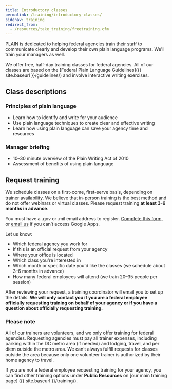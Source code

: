 ```yaml
---
title: Introductory classes
permalink: /training/introductory-classes/
sidenav: training
redirect_from:
  - /resources/take_training/freetraining.cfm
---
```


PLAIN is dedicated to helping federal agencies train their staff to communicate clearly and develop their own plain language programs. We'll train your managers as well.

We offer free, half-day training classes for federal agencies. All of our classes are based on the [Federal Plain Language Guidelines]({{ site.baseurl }}/guidelines/) and involve interactive writing exercises.

## Class descriptions

### Principles of plain language

- Learn how to identify and write for your audience
- Use plain language techniques to create clear and effective writing
- Learn how using plain language can save your agency time and resources

### Manager briefing

- 10–30 minute overview of the Plain Writing Act of 2010
- Assessment of benefits of using plain language

## Request training

We schedule classes on a first-come, first-serve basis, depending on trainer availability. We believe that in-person training is the best method and do not offer webinars or virtual classes. Please request training **at least 3-6 months in advance**.

You must have a .gov or .mil email address to register. [Complete this form](https://goo.gl/forms/fRsKV5i9bwvOTeE73), or [email us](mailto:training@plainlanguage.gov) if you can’t access Google Apps.

Let us know:

- Which federal agency you work for
- If this is an official request from your agency
- Where your office is located
- Which class you're interested in
- Which month or specific date you'd like the classes (we schedule about 3–6 months in advance)
- How many federal employees will attend (we train 20–35 people per session)

After reviewing your request, a training coordinator will email you to set up the details. **We will only contact you if you are a federal employee officially requesting training on behalf of your agency or if you have a question about officially requesting training.**

### Please note

All of our trainers are volunteers, and we only offer training for federal agencies. Requesting agencies must pay all trainer expenses, including parking within the DC metro area (if needed) and lodging, travel, and per diem outside the metro area. We can’t always fulfill requests for classes outside the area because only one volunteer trainer is authorized by their home agency to travel.

If you are not a federal employee requesting training for your agency, you can find other training options under **Public Resources** on [our main training page] ({{ site.baseurl }}/training/).
